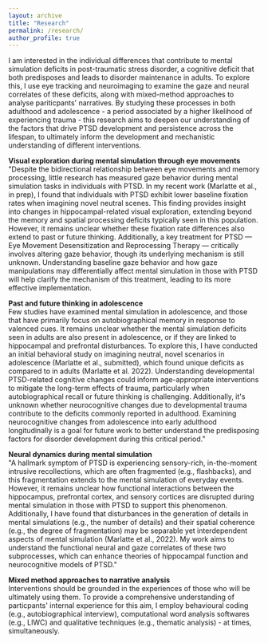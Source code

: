 ```yaml
---
layout: archive
title: "Research"
permalink: /research/
author_profile: true
---
```


I am interested in the individual differences that contribute to mental simulation deficits in post-traumatic stress disorder, a cognitive deficit that both predisposes and leads to disorder maintenance in adults. To explore this, I use eye tracking and neuroimaging to examine the gaze and neural correlates of these deficits, along with mixed-method approaches to analyse pariticpants' narratives. By studying these processes in both adulthood and adolescence - a period associated by a higher likelihood of experiencing trauma - this research aims to deepen our understanding of the factors that drive PTSD development and persistence across the lifespan, to ultimately inform the development and mechanistic understanding of different interventions.

**Visual exploration during mental simulation through eye movements**\
"Despite the bidirectional relationship between eye movements and memory processing, little research has measured gaze behavior during mental simulation tasks in individuals with PTSD. In my recent work (Marlatte et al., in prep), I found that individuals with PTSD exhibit lower baseline fixation rates when imagining novel neutral scenes. This finding provides insight into changes in hippocampal-related visual exploration, extending beyond the memory and spatial processing deficits typically seen in this population. However, it remains unclear whether these fixation rate differences also extend to past or future thinking. Additionally, a key treatment for PTSD — Eye Movement Desensitization and Reprocessing Therapy — critically involves altering gaze behavior, though its underlying mechanism is still unknown. Understanding baseline gaze behavior and how gaze manipulations may differentially affect mental simulation in those with PTSD will help clarify the mechanism of this treatment, leading to its more effective implementation.

**Past and future thinking in adolescence**\
Few studies have examined mental simulation in adolescence, and those that have primarily focus on autobiographical memory in response to valenced cues. It remains unclear whether the mental simulation deficits seen in adults are also present in adolescence, or if they are linked to hippocampal and prefrontal disturbances. To explore this, I have conducted an initial behavioral study on imagining neutral, novel scenarios in adolescence (Marlatte et al., submitted), which found unique deficits as compared to in adults (Marlatte et al. 2022). Understanding developmental PTSD-related cognitive changes could inform age-appropriate interventions to mitigate the long-term effects of trauma, particularly when autobiographical recall or future thinking is challenging. Additionally, it's unknown whether neurocognitive changes due to developmental trauma contribute to the deficits commonly reported in adulthood. Examining neurocognitive changes from adolescence into early adulthood longitudinally is a goal for future work to better understand the predisposing factors for disorder development during this critical period."

**Neural dynamics during mental simulation**\
"A hallmark symptom of PTSD is experiencing sensory-rich, in-the-moment intrusive recollections, which are often fragmented (e.g., flashbacks), and this fragmentation extends to the mental simulation of everyday events. However, it remains unclear how functional interactions between the hippocampus, prefrontal cortex, and sensory cortices are disrupted during mental simulation in those with PTSD to support this phenomenon. Additionally, I have found that disturbances in the generation of details in mental simulations (e.g., the number of details) and their spatial coherence (e.g., the degree of fragmentation) may be separable yet interdependent aspects of mental simulation (Marlatte et al., 2022). My work aims to understand the functional neural and gaze correlates of these two subprocesses, which can enhance theories of hippocampal function and neurocognitive models of PTSD."

**Mixed method approaches to narrative analysis**\
Interventions should be grounded in the experiences of those who will be ultimately using them. To provide a comprehensive understanding of particpants' internal experience for this aim, I employ behavioural coding (e.g., autobiographical interview), computational word analysis softwares (e.g., LIWC) and qualitative techniques (e.g., thematic analysis) - at times, simultaneously.
